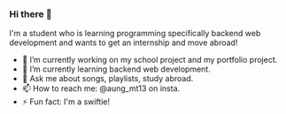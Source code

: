 ### Hi there 👋

I'm a student who is learning programming specifically backend web development and wants to get an internship and move abroad!

- 🔭 I’m currently working on my school project and my portfolio project.
- 🌱 I’m currently learning backend web development.
- 💬 Ask me about songs, playlists, study abroad.
- 📫 How to reach me: @aung_mt13 on insta.
- ⚡ Fun fact: I'm a swiftie!
